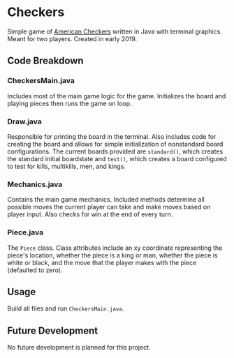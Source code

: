# Checkers
Simple game of [American Checkers](https://www.thesprucecrafts.com/play-checkers-using-standard-rules-409287) written in Java with terminal graphics. Meant for two players. Created in early 2019. 

## Code Breakdown 
### CheckersMain.java 
Includes most of the main game logic for the game. Initializes the board and playing pieces then runs the game on loop. 

### Draw.java 
Responsible for printing the board in the terminal. Also includes code for creating the board and allows for simple initialization of nonstandard board configurations. The current boards provided are `standard()`, which creates the standard initial boardstate and `test()`, which creates a board configured to test for kills, multikills, men, and kings. 

### Mechanics.java 
Contains the main game mechanics. Included methods determine all possible moves the current player can take and make moves based on player input. Also checks for win at the end of every turn. 

### Piece.java 
The `Piece` class. Class attributes include an xy coordinate representing the piece's location, whether the piece is a king or man, whether the piece is white or black, and the move that the player makes with the piece (defaulted to zero). 

## Usage 
Build all files and run `CheckersMain.java`.

## Future Development
No future development is planned for this project. 
